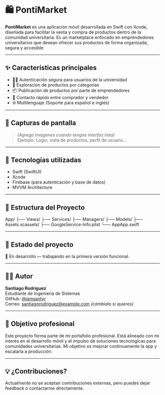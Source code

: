 # 🛍️ PontiMarket

**PontiMarket** es una aplicación móvil desarrollada en Swift con Xcode, diseñada para facilitar la venta y compra de productos dentro de la comunidad universitaria. Es un marketplace enfocado en emprendedores universitarios que desean ofrecer sus productos de forma organizada, segura y accesible.

---

## ✨ Características principales

- 🧑‍🎓 Autenticación segura para usuarios de la universidad
- 🛒 Exploración de productos por categorías
- 📦 Publicación de productos por parte de emprendedores
- 📨 Contacto rápido entre comprador y vendedor
- 🌐 Multilenguaje (Soporte para español e inglés)

---

## 📸 Capturas de pantalla

> *(Agrega imágenes cuando tengas interfaz lista)*  
> Ejemplo: Login, vista de productos, perfil de usuario...

---

## 🔧 Tecnologías utilizadas

- Swift (SwiftUI)
- Xcode
- Firebase (para autenticación y base de datos)
- MVVM Architecture

---

## 🧠 Estructura del Proyecto

App/
├── Views/
├── Services/
├── Managers/
├── Models/
├── Assets.xcassets/
├── GoogleService-Info.plist
└── AppApp.swift

---

## 🚀 Estado del proyecto

🚧 En desarrollo — trabajando en la primera versión funcional.

---

## 👨‍💻 Autor

**Santiago Rodríguez**  
Estudiante de Ingeniería de Sistemas  
GitHub: [@iamsantyr](https://github.com/iamsantyr)  
Correo: santiagorodriguez@example.com *(cámbialo si quieres)*

---

## 📌 Objetivo profesional

Este proyecto forma parte de mi portafolio profesional. Está alineado con mi interés en el desarrollo móvil y el impulso de soluciones tecnológicas para comunidades universitarias. Mi objetivo es mejorar continuamente la app y escalarla a producción.

---

## 💡 ¿Contribuciones?

Actualmente no se aceptan contribuciones externas, pero puedes dejar feedback o contactarme directamente.
